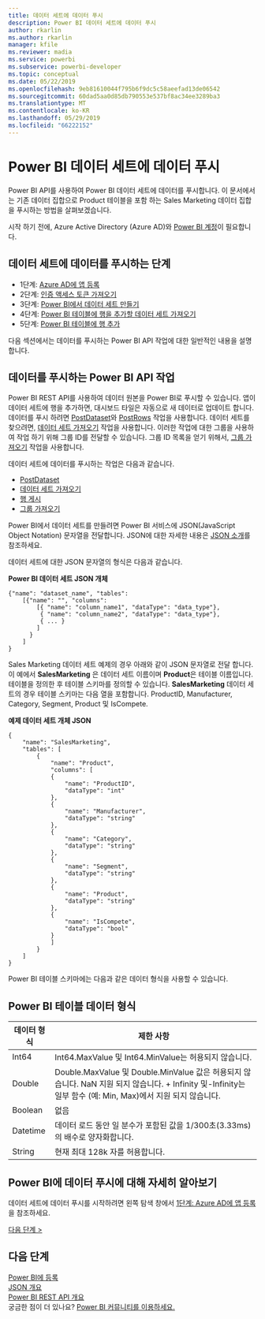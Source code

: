 ```yaml
---
title: 데이터 세트에 데이터 푸시
description: Power BI 데이터 세트에 데이터 푸시
author: rkarlin
ms.author: rkarlin
manager: kfile
ms.reviewer: madia
ms.service: powerbi
ms.subservice: powerbi-developer
ms.topic: conceptual
ms.date: 05/22/2019
ms.openlocfilehash: 9eb81610044f795b6f9dc5c58aeefad13de06542
ms.sourcegitcommit: 60dad5aa0d85db790553e537bf8ac34ee3289ba3
ms.translationtype: MT
ms.contentlocale: ko-KR
ms.lasthandoff: 05/29/2019
ms.locfileid: "66222152"
---
```

# <a name="push-data-into-a-power-bi-dataset"></a>Power BI 데이터 세트에 데이터 푸시

Power BI API를 사용하여 Power BI 데이터 세트에 데이터를 푸시합니다. 이 문서에서는 기존 데이터 집합으로 Product 테이블을 포함 하는 Sales Marketing 데이터 집합을 푸시하는 방법을 살펴보겠습니다.

시작 하기 전에, Azure Active Directory (Azure AD)와 [Power BI 계정](create-an-azure-active-directory-tenant.md)이 필요합니다.

## <a name="steps-to-push-data-into-a-dataset"></a>데이터 세트에 데이터를 푸시하는 단계

* 1단계: [Azure AD에 앱 등록](walkthrough-push-data-register-app-with-azure-ad.md)
* 2단계: [인증 액세스 토큰 가져오기](walkthrough-push-data-get-token.md)
* 3단계: [Power BI에서 데이터 세트 만들기](walkthrough-push-data-create-dataset.md)
* 4단계: [Power BI 테이블에 행을 추가할 데이터 세트 가져오기](walkthrough-push-data-get-datasets.md)
* 5단계: [Power BI 테이블에 행 추가](walkthrough-push-data-add-rows.md)

다음 섹션에서는 데이터를 푸시하는 Power BI API 작업에 대한 일반적인 내용을 설명합니다.

## <a name="power-bi-api-operations-to-push-data"></a>데이터를 푸시하는 Power BI API 작업

Power BI REST API를 사용하여 데이터 원본을 Power BI로 푸시할 수 있습니다. 앱이 데이터 세트에 행을 추가하면, 대시보드 타일은 자동으로 새 데이터로 업데이트 합니다. 데이터를 푸시 하려면 [PostDataset](https://docs.microsoft.com/rest/api/power-bi/pushdatasets/datasets_postdataset)와 [PostRows](https://docs.microsoft.com/rest/api/power-bi/pushdatasets/datasets_postrows) 작업을 사용합니다. 데이터 세트를 찾으려면, [데이터 세트 가져오기](https://docs.microsoft.com/rest/api/power-bi/datasets/getdatasets) 작업을 사용합니다. 이러한 작업에 대한 그룹을 사용하여 작업 하기 위해 그룹 ID를 전달할 수 있습니다. 그룹 ID 목록을 얻기 위해서, [그룹 가져오기](https://docs.microsoft.com/rest/api/power-bi/groups/getgroups) 작업을 사용합니다.

데이터 세트에 데이터를 푸시하는 작업은 다음과 같습니다.

* [PostDataset](https://docs.microsoft.com/rest/api/power-bi/pushdatasets/datasets_postdataset)
* [데이터 세트 가져오기](https://docs.microsoft.com/rest/api/power-bi/datasets/getdatasets)
* [행 게시](https://docs.microsoft.com/rest/api/power-bi/pushdatasets/datasets_postrows)
* [그룹 가져오기](https://docs.microsoft.com/rest/api/power-bi/groups/getgroups)

Power BI에서 데이터 세트를 만들려면 Power BI 서비스에 JSON(JavaScript Object Notation) 문자열을 전달합니다. JSON에 대한 자세한 내용은 [JSON 소개](http://json.org/)를 참조하세요.

데이터 세트에 대한 JSON 문자열의 형식은 다음과 같습니다.

**Power BI 데이터 세트 JSON 개체**

    {"name": "dataset_name", "tables":
        [{"name": "", "columns":
            [{ "name": "column_name1", "dataType": "data_type"},
             { "name": "column_name2", "dataType": "data_type"},
             { ... }
            ]
          }
        ]
    }

Sales Marketing 데이터 세트 예제의 경우 아래와 같이 JSON 문자열로 전달 합니다. 이 예에서 **SalesMarketing** 은 데이터 세트 이름이며 **Product**은 테이블 이름입니다. 테이블을 정의한 후 테이블 스키마를 정의할 수 있습니다. **SalesMarketing** 데이터 세트의 경우 테이블 스키마는 다음 열을 포함합니다. ProductID, Manufacturer, Category, Segment, Product 및 IsCompete.

**예제 데이터 세트 개체 JSON**

    {
        "name": "SalesMarketing",
        "tables": [
            {
                "name": "Product",
                "columns": [
                {
                    "name": "ProductID",
                    "dataType": "int"
                },
                {
                    "name": "Manufacturer",
                    "dataType": "string"
                },
                {
                    "name": "Category",
                    "dataType": "string"
                },
                {
                    "name": "Segment",
                    "dataType": "string"
                },
                {
                    "name": "Product",
                    "dataType": "string"
                },
                {
                    "name": "IsCompete",
                    "dataType": "bool"
                }
                ]
            }
        ]
    }

Power BI 테이블 스키마에는 다음과 같은 데이터 형식을 사용할 수 있습니다.

## <a name="power-bi-table-data-types"></a>Power BI 테이블 데이터 형식

| **데이터 형식** | **제한 사항** |
| --- | --- |
| Int64 |Int64.MaxValue 및 Int64.MinValue는 허용되지 않습니다. |
| Double |Double.MaxValue 및 Double.MinValue 값은 허용되지 않습니다. NaN 지원 되지 않습니다. + Infinity 및-Infinity는 일부 함수 (예: Min, Max)에서 지원 되지 않습니다. |
| Boolean |없음 |
| Datetime |데이터 로드 동안 일 분수가 포함된 값을 1/300초(3.33ms)의 배수로 양자화합니다. |
| String |현재 최대 128k 자를 허용합니다. |

## <a name="learn-more-about-pushing-data-into-power-bi"></a>Power BI에 데이터 푸시에 대해 자세히 알아보기

데이터 세트에 데이터 푸시를 시작하려면 왼쪽 탐색 창에서 [1단계: Azure AD에 앱 등록](walkthrough-push-data-register-app-with-azure-ad.md)을 참조하세요.

[다음 단계 >](walkthrough-push-data-register-app-with-azure-ad.md)

## <a name="next-steps"></a>다음 단계

[Power BI에 등록](create-an-azure-active-directory-tenant.md)  
[JSON 개요](http://json.org/)  
[Power BI REST API 개요](overview-of-power-bi-rest-api.md)  
궁금한 점이 더 있나요? [Power BI 커뮤니티를 이용하세요.](http://community.powerbi.com/)
